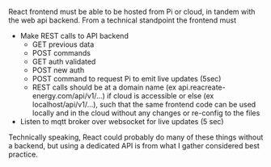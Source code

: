 React frontend must be able to be hosted from Pi or cloud, in tandem with the web api backend. From a technical standpoint the frontend must
- Make REST calls to API backend
    - GET previous data
    - POST commands 
    - GET auth validated
    - POST new auth
    - POST command to request Pi to emit live updates (5sec)
    - REST calls should be at a domain name (ex api.reacreate-energy.com/api/v1/...) if cloud is accessible or else (ex localhost/api/v1/...), such that the same frontend code can be used locally and in the cloud without any changes or re-config to the files
- Listen to mqtt broker over websocket for live updates (5 sec)

Technically speaking, React could probably do many of these things without a backend, but using a dedicated API is from what I gather considered best practice.  